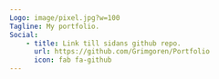 ```yaml
---
Logo: image/pixel.jpg?w=100
Tagline: My portfolio.
Social:
    - title: Link till sidans github repo.
      url: https://github.com/Grimgoren/Portfolio
      icon: fab fa-github
---
```

